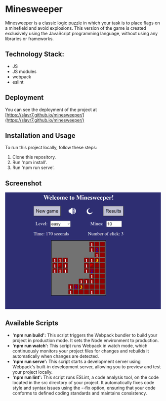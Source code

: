 # Minesweeper

Minesweeper is a classic logic puzzle in which your task is to place flags on a minefield and avoid explosions. This version of the game is created exclusively using the JavaScript programming language, without using any libraries or frameworks.

## Technology Stack:

- JS
- JS modules
- webpack
- eslint

## Deployment

You can see the deployment of the project at [https://slavr7.github.io/minesweeper/](https://slavr7.github.io/minesweeper/)

## Installation and Usage

To run this project locally, follow these steps:

1. Clone this repository.
2. Run 'npm install'.
3. Run 'npm run serve'.

## Screenshot

![Screenshot 1](assets/screenshot_1.png)

## Available Scripts

- **'npm run build':** This script triggers the Webpack bundler to build your project in production mode. It sets the Node environment to production.
- **'npm run watch':** This script runs Webpack in watch mode, which continuously monitors your project files for changes and rebuilds it automatically when changes are detected.
- **'npm run serve':** This script starts a development server using Webpack's built-in development server, allowing you to preview and test your project locally.
- **'npm run lint':** This script runs ESLint, a code analysis tool, on the code located in the src directory of your project. It automatically fixes code style and syntax issues using the --fix option, ensuring that your code conforms to defined coding standards and maintains consistency.

